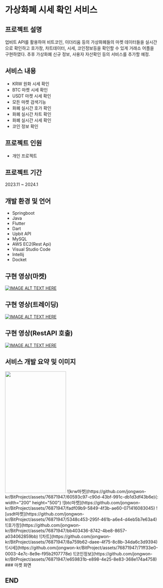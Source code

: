 # 가상화폐 시세 확인 서비스
## 프로젝트 설명
업비트 API를 활용하여 비트코인, 이더리움 등의 가상화폐들의 마켓 데이터들을 실시간으로 확인하고 호가창, 차트데이터, 시세, 코인정보등을 확인할 수 있게 거래소 어플을 구현하였다. 추후 가상화폐 신규 정보, 사용자 자산확인 등의 서비스를 추가할 예정.


## 서비스 내용
- KRW 원화 시세 확인
- BTC 마켓 시세 확인
- USDT 마켓 시세 확인
- 모든 마켓 검색기능
- 화폐 실시간 호가 확인
- 화폐 실시간 차트 확인
- 화폐 실시간 시세 확인
- 코인 정보 확인

## 프로젝트 인원
- 개인 프로젝트

## 프로젝트 기간
2023.11 ~ 2024.1

## 개발 환경 및 언어
- Springboot
- Java
- Flutter
- Dart
- Upbit API
- MySQL
- AWS EC2(Rest Api)
- Visual Studio Code
- Intellij
- Docket

## 구현 영상(마켓)
[![IMAGE ALT TEXT HERE](https://img.youtube.com/vi/aw1K01BxLdc/0.jpg)](https://www.youtube.com/watch?v=aw1K01BxLdc)

## 구현 영상(트레이딩)
[![IMAGE ALT TEXT HERE](https://img.youtube.com/vi/J9DgC26hk6M/0.jpg)](https://www.youtube.com/watch?v=J9DgC26hk6M)

## 구현 영상(RestAPI 호출)
[![IMAGE ALT TEXT HERE](https://img.youtube.com/vi/pbG5uMikTBQ/0.jpg)](https://www.youtube.com/watch?v=pbG5uMikTBQ)

## 서비스 개발 요약 및 이미지
<img src="https://github.com/jongwon-kr/BitProject/assets/76871947/60593c97-c90d-43bf-991c-db1d3df43b6e" width="200" height="400">
![krw마켓](https://github.com/jongwon-kr/BitProject/assets/76871947/60593c97-c90d-43bf-991c-db1d3df43b6e){: width="200" height="500"}
![btc마켓](https://github.com/jongwon-kr/BitProject/assets/76871947/fadf09b9-5849-4f3b-ae60-071416083045)
![usdt마켓](https://github.com/jongwon-kr/BitProject/assets/76871947/5348c453-295f-461b-a6e4-d4eb5b7e63a4)
![호가창](https://github.com/jongwon-kr/BitProject/assets/76871947/bb403436-8742-4be8-8657-a034062859bb)
![차트](https://github.com/jongwon-kr/BitProject/assets/76871947/8a759b62-daee-4f75-8c8b-34da6c3d9394)
![시세](https://github.com/jongwon-kr/BitProject/assets/76871947/71ff33e0-0003-4e7c-8e9e-f95b2f07778e)
![코인정보](https://github.com/jongwon-kr/BitProject/assets/76871947/e659831b-e898-4e25-8e83-368e174a4758)
### 마켓 화면

## END


